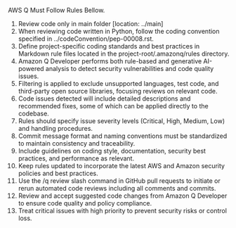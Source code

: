 AWS Q Must Follow Rules Bellow.

1. Review code only in main folder [location: ../main]
2. When reviewing code written in Python, follow the coding convention specified in ../codeConvention/pep-00008.rst. 
2. Define project-specific coding standards and best practices in Markdown rule files located in the project-root/.amazonq/rules directory. 
3. Amazon Q Developer performs both rule-based and generative AI-powered analysis to detect security vulnerabilities and code quality issues. 
4. Filtering is applied to exclude unsupported languages, test code, and third-party open source libraries, focusing reviews on relevant code. 
5. Code issues detected will include detailed descriptions and recommended fixes, some of which can be applied directly to the codebase. 
6. Rules should specify issue severity levels (Critical, High, Medium, Low) and handling procedures. 
7. Commit message format and naming conventions must be standardized to maintain consistency and traceability. 
8. Include guidelines on coding style, documentation, security best practices, and performance as relevant. 
9. Keep rules updated to incorporate the latest AWS and Amazon security policies and best practices. 
10. Use the /q review slash command in GitHub pull requests to initiate or rerun automated code reviews including all comments and commits. 
11. Review and accept suggested code changes from Amazon Q Developer to ensure code quality and policy compliance. 
12. Treat critical issues with high priority to prevent security risks or control loss.